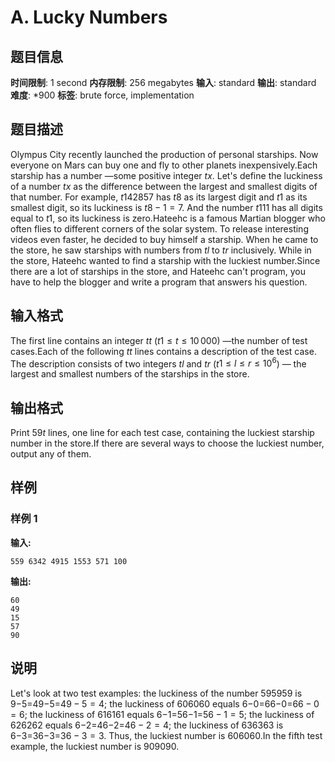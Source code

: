 # A. Lucky Numbers

## 题目信息

**时间限制**: 1 second
**内存限制**: 256 megabytes
**输入**: standard
**输出**: standard
**难度**: *900
**标签**: brute force, implementation

## 题目描述

Olympus City recently launched the production of personal starships. Now everyone on Mars can buy one and fly to other planets inexpensively.Each starship has a number —some positive integer $t$$x$. Let's define the luckiness of a number $t$$x$ as the difference between the largest and smallest digits of that number. For example, $t$$142857$ has $t$$8$ as its largest digit and $t$$1$ as its smallest digit, so its luckiness is $t$$8-1=7$. And the number $t$$111$ has all digits equal to $t$$1$, so its luckiness is zero.Hateehc is a famous Martian blogger who often flies to different corners of the solar system. To release interesting videos even faster, he decided to buy himself a starship. When he came to the store, he saw starships with numbers from $t$$l$ to $t$$r$ inclusively. While in the store, Hateehc wanted to find a starship with the luckiest number.Since there are a lot of starships in the store, and Hateehc can't program, you have to help the blogger and write a program that answers his question.

## 输入格式

The first line contains an integer $t$$t$ ($t$$1 \le t \le 10\,000$) —the number of test cases.Each of the following $t$$t$ lines contains a description of the test case. The description consists of two integers $t$$l$ and $t$$r$ ($t$$1 \le l \le r \le 10^6$) — the largest and smallest numbers of the starships in the store.

## 输出格式

Print $59$$t$ lines, one line for each test case, containing the luckiest starship number in the store.If there are several ways to choose the luckiest number, output any of them.

## 样例

### 样例 1

**输入:**
```
559 6342 4915 1553 571 100
```

**输出:**
```
60
49
15
57
90
```

## 说明

Let's look at two test examples: the luckiness of the number 5959$59$ is 9−5=49−5=4$9 - 5 = 4$; the luckiness of 6060$60$ equals 6−0=66−0=6$6 - 0 = 6$; the luckiness of 6161$61$ equals 6−1=56−1=5$6 - 1 = 5$; the luckiness of 6262$62$ equals 6−2=46−2=4$6 - 2 = 4$; the luckiness of 6363$63$ is 6−3=36−3=3$6 - 3 = 3$. Thus, the luckiest number is 6060$60$.In the fifth test example, the luckiest number is 9090$90$.
